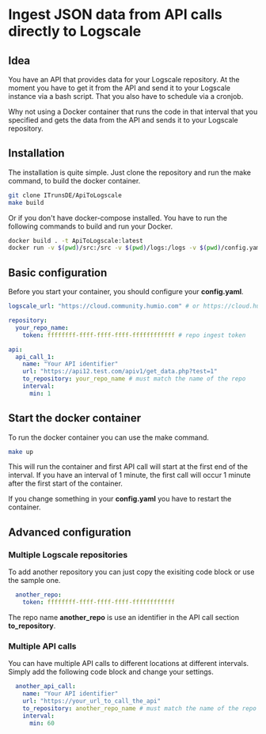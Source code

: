 # Ingest JSON data from API calls directly to Logscale

## Idea
You have an API that provides data for your Logscale repository. At the moment you have to get it from the API and send it to your Logscale instance via a bash script. That you also have to schedule via a cronjob.

Why not using a Docker container that runs the code in that interval that you specified and gets the data from the API and sends it to your Logscale repository.

## Installation

The installation is quite simple. Just clone the repository and run the make command, to build the docker container.

```bash
git clone ITrunsDE/ApiToLogscale
make build
```

Or if you don't have docker-compose installed. You have to run the following commands to build and run your Docker.

```bash
docker build . -t ApiToLogscale:latest
docker run -v $(pwd)/src:/src -v $(pwd)/logs:/logs -v $(pwd)/config.yaml:/src/config.yaml ApiToLogscale
```

## Basic configuration

Before you start your container, you should configure your **config.yaml**. 

```yaml
logscale_url: "https://cloud.community.humio.com" # or https://cloud.humio.com

repository:
  your_repo_name:
    token: ffffffff-ffff-ffff-ffff-ffffffffffff # repo ingest token

api:
  api_call_1:
    name: "Your API identifier"
    url: "https://api12.test.com/apiv1/get_data.php?test=1"
    to_repository: your_repo_name # must match the name of the repo
    interval:
      min: 1
```

## Start the docker container

To run the docker container you can use the make command.

```bash
make up
```

This will run the container and first API call will start at the first end of the interval. If you have an interval of 1 minute, the first call will occur 1 minute after the first start of the container.

If you change something in your **config.yaml** you have to restart the container.

## Advanced configuration

### Multiple Logscale repositories

To add another repository you can just copy the exisiting code block or use the sample one.

```yaml
  another_repo:
    token: ffffffff-ffff-ffff-ffff-ffffffffffff
```

The repo name **another_repo** is use an identifier in the API call section **to_repository**.


### Multiple API calls

You can have multiple API calls to different locations at different intervals. Simply add the following code block and change your settings.

```yaml
  another_api_call:
    name: "Your API identifier"
    url: "https://your_url_to_call_the_api"
    to_repository: another_repo_name # must match the name of the repo
    interval:
      min: 60
```
